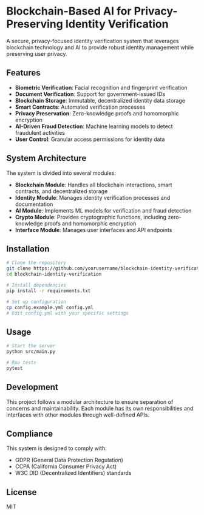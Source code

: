 # Blockchain-Based AI for Privacy-Preserving Identity Verification

A secure, privacy-focused identity verification system that leverages blockchain technology and AI to provide robust identity management while preserving user privacy.

## Features

- **Biometric Verification**: Facial recognition and fingerprint verification
- **Document Verification**: Support for government-issued IDs
- **Blockchain Storage**: Immutable, decentralized identity data storage
- **Smart Contracts**: Automated verification processes
- **Privacy Preservation**: Zero-knowledge proofs and homomorphic encryption
- **AI-Driven Fraud Detection**: Machine learning models to detect fraudulent activities
- **User Control**: Granular access permissions for identity data

## System Architecture

The system is divided into several modules:

- **Blockchain Module**: Handles all blockchain interactions, smart contracts, and decentralized storage
- **Identity Module**: Manages identity verification processes and documentation
- **AI Module**: Implements ML models for verification and fraud detection
- **Crypto Module**: Provides cryptographic functions, including zero-knowledge proofs and homomorphic encryption
- **Interface Module**: Manages user interfaces and API endpoints

## Installation

```bash
# Clone the repository
git clone https://github.com/yourusername/blockchain-identity-verification.git
cd blockchain-identity-verification

# Install dependencies
pip install -r requirements.txt

# Set up configuration
cp config.example.yml config.yml
# Edit config.yml with your specific settings
```

## Usage

```bash
# Start the server
python src/main.py

# Run tests
pytest
```

## Development

This project follows a modular architecture to ensure separation of concerns and maintainability. Each module has its own responsibilities and interfaces with other modules through well-defined APIs.

## Compliance

This system is designed to comply with:
- GDPR (General Data Protection Regulation)
- CCPA (California Consumer Privacy Act)
- W3C DID (Decentralized Identifiers) standards

## License

MIT 